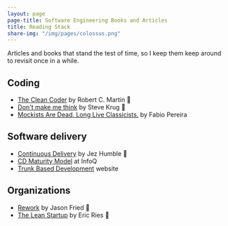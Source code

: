 ```yaml
---
layout: page
page-title: Software Engineering Books and Articles
title: Reading Stack
share-img: "/img/pages/colossus.png"
---
```


Articles and books that stand the test of time, so I keep them keep around to revisit once in a while.

## Coding

- [The Clean Coder](https://www.amazon.com/Clean-Coder-Conduct-Professional-Programmers/dp/0137081073) by Robert C. Martin 📖
- [Don't make me think](https://www.amazon.com/Dont-Make-Me-Think-Usability/dp/0321344758) by Steve Krug 📖
- [Mockists Are Dead. Long Live Classicists.](https://www.thoughtworks.com/insights/blog/mockists-are-dead-long-live-classicists) by Fabio Pereira

## Software delivery

- [Continuous Delivery](https://www.amazon.com/Continuous-Delivery-Deployment-Automation-Addison-Wesley/dp/0321601912) by Jez Humble 📖
- [CD Maturity Model](https://www.infoq.com/articles/Continuous-Delivery-Maturity-Model) at InfoQ
- [Trunk Based Development](https://trunkbaseddevelopment.com/) website

## Organizations

- [Rework](https://www.amazon.com/Rework-/dp/0307463745) by Jason Fried 📖
- [The Lean Startup](https://www.amazon.com/Lean-Startup-Entrepreneurs-Continuous-Innovation/dp/0307887898) by Eric Ries 📖

